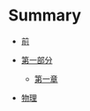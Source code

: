 # Summary

- [前](pre.md)

- [第一部分](mathematics/000/pre.md)

  - [第一章](mathematics/000/1_0.md)

- [物理](physics/电/0_1_test_电磁.md)